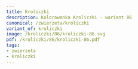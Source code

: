 ```yaml
---
title: Kroliczki
description: Kolorowanka Kroliczki - wariant 86
canonical: /zwierzeta/kroliczki
variant_of: kroliczki
image: /kroliczki/86/kroliczki-86.svg
pdf: /kroliczki/86/kroliczki-86.pdf
tags:
- zwierzeta
- kroliczki
---
```

